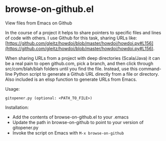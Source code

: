 browse-on-github.el
========================

View files from Emacs on Github

In the course of a project it helps to share pointers to specific files and lines of code with others. I use Github for this task, sharing URLs like: [https://github.com/gleitz/howdoi/blob/master/howdoi/howdoi.py#L156](https://github.com/gleitz/howdoi/blob/master/howdoi/howdoi.py#L156).

When sharing URLs from a project with deep directories (Scala/Java) it can be a real pain to open github.com, pick a branch, and then click through src/com/blah/blah folders until you find the file. Instead, use this command-line Python script to generate a Github URL directly from a file or directory. Also included is an elisp function to generate URLs from Emacs.

Usage:

`gitopener.py (optional: <PATH_TO_FILE>)`

Installation:

* Add the contents of browse-on-github.el to your .emacs
* Update the path in browse-on-github to point to your version of gitopener.py
* Invoke the script on Emacs with `M-x browse-on-github`
